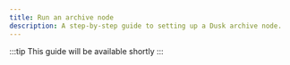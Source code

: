 ```yaml
---
title: Run an archive node
description: A step-by-step guide to setting up a Dusk archive node.
---
```


:::tip
This guide will be available shortly
:::
